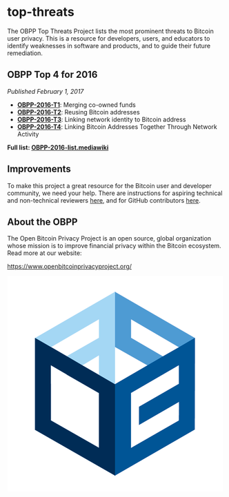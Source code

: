 # top-threats

The OBPP Top Threats Project lists the most prominent threats to Bitcoin user
 privacy. This is a resource for developers, users, and educators to identify
 weaknesses in software and products, and to guide their future remediation.

## OBPP Top 4 for 2016

_Published February 1, 2017_

 * **[OBPP-2016-T1](2016/OBPP-2016-T1.mediawiki)**: Merging co-owned funds
 * **[OBPP-2016-T2](2016/OBPP-2016-T2.mediawiki)**: Reusing Bitcoin addresses
 * **[OBPP-2016-T3](2016/OBPP-2016-T3.mediawiki)**: Linking network identity to Bitcoin address
 * **[OBPP-2016-T4](2016/OBPP-2016-T4.mediawiki)**: Linking Bitcoin Addresses Together Through Network Activity

**Full list: [OBPP-2016-list.mediawiki](2016/OBPP-2016-list.mediawiki)**

## Improvements

To make this project a great resource for the Bitcoin user and developer
 community, we need your help. There are instructions for aspiring technical and
 non-technical reviewers [here](HOWTO-PROVIDE-FEEDBACK.md), and for GitHub
 contributors [here](HOWTO-CONTRIBUTE.md).

## About the OBPP

The Open Bitcoin Privacy Project is an open source, global organization whose
 mission is to improve financial privacy within the Bitcoin ecosystem. Read more
 at our website:

https://www.openbitcoinprivacyproject.org/

![OBPP Logo](images/obpp500x500.png)
